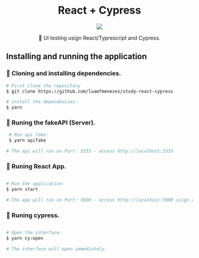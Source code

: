 <h1 align="center">
 React + Cypress
</h1>
<p align="center">
<img align="center" src="https://i.ibb.co/DVnybLq/1-UBB4-Oojxn-QFv-Q59lq8mp9-A.png" data-canonical-src="https://i.ibb.co/DVnybLq/1-UBB4-Oojxn-QFv-Q59lq8mp9-A.png" />
 </p>
<p align="center">🚀 UI testing usign React/Typrescript and Cypress.</p>
  

## Installing and running the application

### 🧬 Cloning and installing dependencies.
```bash
# First clone the repository
$ git clone https://github.com/luamfmenezes/study-react-cypress

# install the dependencies:
$ yarn

```
### 🎲 Runing the fakeAPI (Server).
```bash
 # Run api fake:
 $ yarn apifake

# The api will run on Port: 3333 - access http://localhost:3333
```

### 🎲 Runing React App.

```bash

# Run the application:
$ yarn start

# The app will run on Port: 3000 - access http://localhost:3000 usign a browser.
```

### 🎲 Runing cypress.

```bash

# Open the interface:
$ yarn cy:open

# The interface will open immediately.
```
